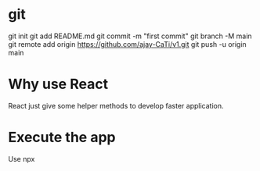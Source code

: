 # git

git init
git add README.md
git commit -m "first commit"
git branch -M main
git remote add origin https://github.com/ajay-CaTi/v1.git
git push -u origin main

# Why use React

React just give some helper methods to develop faster application.

# Execute the app

Use npx
